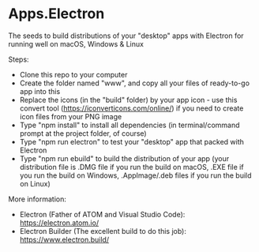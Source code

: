 # Apps.Electron
The seeds to build distributions of your "desktop" apps with Electron for running well on macOS, Windows & Linux

Steps:
- Clone this repo to your computer
- Create the folder named "www", and copy all your files of ready-to-go app into this
- Replace the icons (in the "build" folder) by your app icon - use this convert tool (https://iconverticons.com/online/) if you need to create icon files from your PNG image
- Type "npm install" to install all dependencies (in terminal/command prompt at the project folder, of course)
- Type "npm run electron" to test your "desktop" app that packed with Electron
- Type "npm run ebuild" to build the distribution of your app (your distribution file is .DMG file if you run the build on macOS, .EXE file if you run the build on Windows, .AppImage/.deb files if you run the build on Linux)

More information:
- Electron (Father of ATOM and Visual Studio Code): https://electron.atom.io/
- Electron Builder (The excellent build to do this job): https://www.electron.build/
